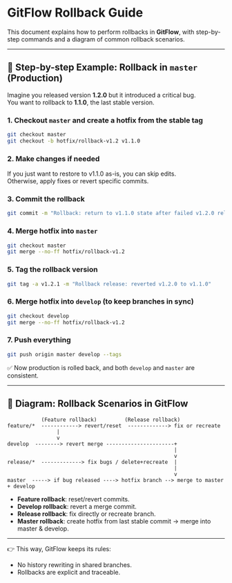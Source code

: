 
# GitFlow Rollback Guide

This document explains how to perform rollbacks in **GitFlow**, with step-by-step commands and a diagram of common rollback scenarios.

---

## 🔹 Step-by-step Example: Rollback in `master` (Production)

Imagine you released version **1.2.0** but it introduced a critical bug.  
You want to rollback to **1.1.0**, the last stable version.

### 1. Checkout `master` and create a hotfix from the stable tag
```bash
git checkout master
git checkout -b hotfix/rollback-v1.2 v1.1.0
```

### 2. Make changes if needed
If you just want to restore to v1.1.0 as-is, you can skip edits.  
Otherwise, apply fixes or revert specific commits.

### 3. Commit the rollback
```bash
git commit -m "Rollback: return to v1.1.0 state after failed v1.2.0 release"
```

### 4. Merge hotfix into `master`
```bash
git checkout master
git merge --no-ff hotfix/rollback-v1.2
```

### 5. Tag the rollback version
```bash
git tag -a v1.2.1 -m "Rollback release: reverted v1.2.0 to v1.1.0"
```

### 6. Merge hotfix into `develop` (to keep branches in sync)
```bash
git checkout develop
git merge --no-ff hotfix/rollback-v1.2
```

### 7. Push everything
```bash
git push origin master develop --tags
```

✅ Now production is rolled back, and both `develop` and `master` are consistent.

---

## 🔹 Diagram: Rollback Scenarios in GitFlow

```
           (Feature rollback)         (Release rollback)
feature/*  ------------> revert/reset  -------------> fix or recreate
                |
                v
develop  --------> revert merge ----------------------+
                                                      |
                                                      v
release/*  -------------> fix bugs / delete+recreate  |
                                                      |
                                                      v
master  -----> if bug released ----> hotfix branch --> merge to master + develop
```

- **Feature rollback**: reset/revert commits.  
- **Develop rollback**: revert a merge commit.  
- **Release rollback**: fix directly or recreate branch.  
- **Master rollback**: create hotfix from last stable commit → merge into master & develop.

---

👉 This way, GitFlow keeps its rules:  
- No history rewriting in shared branches.  
- Rollbacks are explicit and traceable.  
